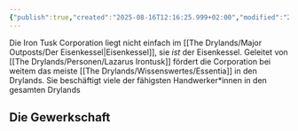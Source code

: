 ```yaml
---
{"publish":true,"created":"2025-08-16T12:16:25.999+02:00","modified":"2025-08-14T00:06:33.119+02:00","cssclasses":""}
---
```



Die Iron Tusk Corporation liegt nicht einfach im [[The Drylands/Major Outposts/Der Eisenkessel\|Eisenkessel]], sie *ist* der Eisenkessel. Geleitet von [[The Drylands/Personen/Lazarus Irontusk]] fördert die Corporation bei weitem das meiste [[The Drylands/Wissenswertes/Essentia]] in den Drylands.
Sie beschäftigt viele der fähigsten Handwerker\*innen in den gesamten Drylands
## Die Gewerkschaft
